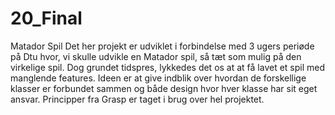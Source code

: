 # 20_Final
Matador Spil
Det her projekt er udviklet i forbindelse med 3 ugers periøde på Dtu hvor, vi skulle udvikle en Matador spil, så tæt som mulig på den virkelige spil. Dog grundet tidspres, 
lykkedes det os at at få lavet et spil med manglende features. Ideen er at give indblik over hvordan de forskellige klasser er forbundet sammen og både design hvor hver 
klasse har sit eget ansvar. Principper fra Grasp er taget i brug over hel projektet.
